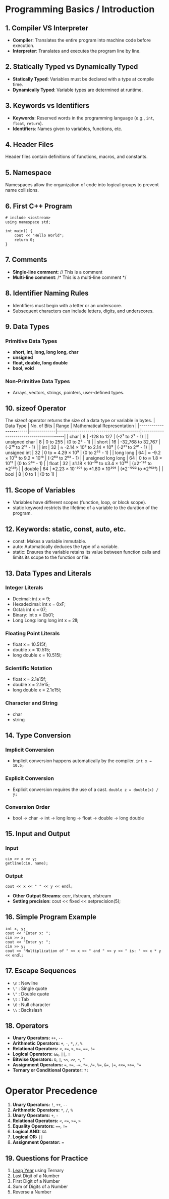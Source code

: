# Programming Basics / Introduction

## 1. Compiler VS Interpreter
- **Compiler**: Translates the entire program into machine code before execution.
- **Interpreter**: Translates and executes the program line by line.

## 2. Statically Typed vs Dynamically Typed
- **Statically Typed**: Variables must be declared with a type at compile time.
- **Dynamically Typed**: Variable types are determined at runtime.

## 3. Keywords vs Identifiers
- **Keywords**: Reserved words in the programming language (e.g., `int`, `float`, `return`).
- **Identifiers**: Names given to variables, functions, etc.

## 4. Header Files
Header files contain definitions of functions, macros, and constants.

## 5. Namespace
Namespaces allow the organization of code into logical groups to prevent name collisions.

## 6. First C++ Program
```
# include <iostream>
using namespace std;

int main() {
    cout << "Hello World";
    return 0;
}
```

## 7. Comments
- **Single-line comment**: // This is a comment
- **Multi-line comment**: /* This is a multi-line comment */

## 8. Identifier Naming Rules
- Identifiers must begin with a letter or an underscore.
- Subsequent characters can include letters, digits, and underscores.

## 9. Data Types

### Primitive Data Types
- **short, int, long, long long, char**
- **unsigned**
- **float, double, long double**
- **bool, void**

### Non-Primitive Data Types
- Arrays, vectors, strings, pointers, user-defined types.

## 10. sizeof Operator
The sizeof operator returns the size of a data type or variable in bytes.
| Data Type             | No. of Bits | Range                                   | Mathematical Representation           |
|-----------------------|-------------|-----------------------------------------|----------------------------------------|
| char                  | 8           | -128 to 127                             | (-2⁷ to 2⁷ - 1)                       |
| unsigned char         | 8           | 0 to 255                                | (0 to 2⁸ - 1)                         |
| short                 | 16          | -32,768 to 32,767                       | (-2¹⁵ to 2¹⁵ - 1)                     |
| int                   | 32          | ≈ -2.14 × 10⁹ to 2.14 × 10⁹            | (-2³¹ to 2³¹ - 1)                     |
| unsigned int          | 32          | 0 to ≈ 4.29 × 10⁹                       | (0 to 2³² - 1)                        |
| long long             | 64          | ≈ -9.2 × 10¹⁸ to 9.2 × 10¹⁸            | (-2⁶³ to 2⁶³ - 1)                     |
| unsigned long long    | 64          | 0 to ≈ 1.8 × 10¹⁹                      | (0 to 2⁶⁴ - 1)                        |
| float                 | 32          | ±1.18 × 10⁻³⁸ to ±3.4 × 10³⁸           | (±2⁻¹²⁶ to ±2¹²⁸)                    |
| double                | 64          | ±2.23 × 10⁻³⁰⁸ to ±1.80 × 10³⁰⁸       | (±2⁻¹⁰²² to ±2¹⁰²⁴)                  |
| bool                  | 8           | 0 to 1                                  | (0 to 1)                              |


## 11. Scope of Variables
- Variables have different scopes (function, loop, or block scope).
- static keyword restricts the lifetime of a variable to the duration of the program.

## 12. Keywords: static, const, auto, etc.
- const: Makes a variable immutable.
- auto: Automatically deduces the type of a variable.
- static: Ensures the variable retains its value between function calls and limits its scope to the function or file.

## 13. Data Types and Literals

### Integer Literals
- Decimal: int x = 9;
- Hexadecimal: int x = 0xF;
- Octal: int x = 07;
- Binary: int x = 0b01;
- Long Long: long long int x = 2ll;

### Floating Point Literals
- float x = 10.515f;
- double x = 10.515;
- long double x = 10.515l;

### Scientific Notation
- float x = 2.1e15f;
- double x = 2.1e15;
- long double x = 2.1e15l;

### Character and String
- char
- string

## 14. Type Conversion

### Implicit Conversion
- Implicit conversion happens automatically by the compiler.
    ```int x = 10.5;```

### Explicit Conversion
- Explicit conversion requires the use of a cast.
    ```double z = double(x) / y;```

### Conversion Order
- bool → char → int → long long → float → double → long double

## 15. Input and Output

### Input
```
cin >> x >> y;
getline(cin, name);
```
### Output
```
cout << x << " " << y << endl;
```

- **Other Output Streams**: cerr, ifstream, ofstream
- **Setting precision**: cout << fixed << setprecision(5);

## 16. Simple Program Example
```
int x, y;
cout << "Enter x: ";
cin >> x;
cout << "Enter y: ";
cin >> y;
cout << "Multiplication of " << x << " and " << y << " is: " << x * y << endl;
```

## 17. Escape Sequences
- `\n` : Newline
- `\'` : Single quote
- `\"` : Double quote
- `\t` : Tab
- `\0` : Null character
- `\\` : Backslash

## 18. Operators
- **Unary Operators:** `++`, `--`
- **Arithmetic Operators:** `+`, `-`, `*`, `/`, `%`
- **Relational Operators:** `<`, `<=`, `>`, `>=`, `==`, `!=`
- **Logical Operators:** `&&`, `||`, `!`
- **Bitwise Operators:** `&`, `|`, `<<`, `>>`, `~`, `^`
- **Assignment Operators:** `=`, `+=`, `-=`, `*=`, `/=`, `%=`, `&=`, `|=`, `<<=`, `>>=`, `^=`
- **Ternary or Conditional Operator:** `?:`

# Operator Precedence
1. **Unary Operators:** `!`, `++`, `--`
2. **Arithmetic Operators:** `*`, `/`, `%`
3. **Unary Operators:** `+`, `-`
4. **Relational Operators:** `<`, `<=`, `>=`, `>`
5. **Equality Operators:** `==`, `!=`
6. **Logical AND:** `&&`
7. **Logical OR:** `||`
8. **Assignment Operator:** `=`


## 19. Questions for Practice
1. [Leap Year](https://www.geeksforgeeks.org/problems/leap-year0943/1) using Ternary
2. Last Digit of a Number
3. First Digit of a Number
4. Sum of Digits of a Number
5. Reverse a Number
